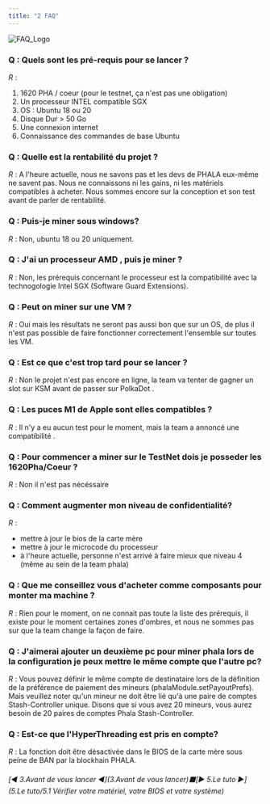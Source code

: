 ```yaml
---
title: "2 FAQ"
---
```


![FAQ_Logo](/images/docs/poc4-fr/FAQ_Logo.png)

### **Q** : Quels sont les pré-requis pour se lancer ?

_R_ : 
1. 1620 PHA / coeur (pour le testnet, ça n'est pas une obligation)
2. Un processeur INTEL compatible SGX
3. OS : Ubuntu 18 ou 20
4. Disque Dur > 50 Go 
5. Une connexion internet
6. Connaissance des commandes de base Ubuntu


### **Q** : Quelle est la rentabilité du projet ?

_R_ : A l'heure actuelle, nous ne savons pas et les devs de PHALA eux-même ne savent pas. Nous ne connaissons ni les gains, ni les matériels compatibles à acheter. Nous sommes encore sur la conception et son test avant de parler de rentabilité.

### **Q** : Puis-je miner sous windows?

_R_ : Non, ubuntu 18 ou 20 uniquement.

### **Q** : J'ai un processeur AMD , puis je miner ?

_R_ : Non, les prérequis concernant le processeur est la compatibilité avec la technogologie Intel SGX 
    (Software Guard Extensions).

### **Q** : Peut on miner sur une VM ?

_R_ : Oui mais les résultats ne seront pas aussi bon que sur un OS, de plus il n'est pas possible de faire 
    fonctionner correctement l'ensemble sur toutes les VM. 

### **Q** : Est ce que c'est trop tard pour se lancer ?

_R_ : Non le projet n'est pas encore en ligne, la team va tenter de gagner un slot sur KSM avant de passer 
    sur PolkaDot .

### **Q** : Les puces M1 de Apple sont elles compatibles ?

_R_ : Il n'y a eu aucun test pour le moment, mais la team a annoncé une compatibilité .

### **Q** : Pour commencer a miner sur le TestNet dois je posseder les 1620Pha/Coeur ?

_R_ : Non il n'est pas nécéssaire

### **Q** : Comment augmenter mon niveau de confidentialité?
_R_ : 
- mettre à jour le bios de la carte mère
- mettre à jour le microcode du processeur
- à l'heure actuelle, personne n'est arrivé à faire mieux que niveau 4 (même au sein de la team phala)

### **Q** : Que me conseillez vous d'acheter comme composants pour monter ma machine ?

_R_ : Rien pour le moment, on ne connait pas toute la liste des prérequis, il existe pour le moment 
    certaines zones d'ombres, et nous ne sommes pas sur que la team change la façon de faire.

 ### **Q** : J'aimerai ajouter un deuxième pc pour miner phala lors de la configuration je peux mettre le même compte que l'autre pc?

_R_ : Vous pouvez définir le même compte de destinataire lors de la définition de la préférence de paiement des mineurs (phalaModule.setPayoutPrefs). Mais veuillez noter qu'un mineur ne doit être lié qu'à une paire de comptes Stash-Controller unique. Disons que si vous avez 20 mineurs, vous aurez besoin de 20 paires de comptes Phala Stash-Controller.

### **Q** : Est-ce que l'HyperThreading est pris en compte?

_R_ : La fonction doit être désactivée dans le BIOS de la carte mère sous peine de BAN par la blockhain PHALA.

###### [:arrow_backward: 3\.Avant de vous lancer :arrow_backward:](3\.Avant de vous lancer):black_large_square:[:arrow_forward: 5\.Le tuto :arrow_forward:](5\.Le tuto/5\.1 Vérifier votre matériel, votre BIOS et votre système)

